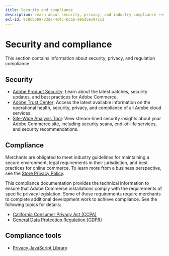 ```yaml
---
title: Security and compliance
description: Learn about security, privacy, and industry compliance resources for your Adobe Commerce project.
exl-id: 8c8cb369-33da-4c4c-bcab-a95d5ec97cc1
---
```

# Security and compliance

This section contains information about security, privacy, and regulation compliance.

## Security

-  [Adobe Product Security](https://helpx.adobe.com/security.html): Learn about the latest patches, security updates, and best practices for Adobe Commerce.
-  [Adobe Trust Center](https://www.adobe.com/trust.html): Access the latest available information on the operational health, security, privacy, and compliance of all Adobe cloud services.
-  [Site-Wide Analysis Tool](../tools/site-wide-analysis-tool/dashboard.md): View stream-lined security insights about your Adobe Commerce site, including security scans, end-of-life services, and security recommendations.

## Compliance

Merchants are obligated to meet industry guidelines for maintaining a secure environment, legal requirements in their jurisdiction, and best practices for online commerce. To learn more from a business perspective, see the [Store Privacy Policy](https://experienceleague.adobe.com/docs/commerce-admin/start/compliance/privacy/privacy-policy.html).

This compliance documentation provides the technical information to ensure that Adobe Commerce installations comply with the requirements of specific privacy legislation. Some of these requirements require merchants to complete additional development work to achieve compliance. See the following topics for details:

-  [California Consumer Privacy Act (CCPA)](privacy/ccpa.md)
-  [General Data Protection Regulation (GDPR)](privacy/gdpr.md)

## Compliance tools

-  [Privacy JavaScript Library](privacy/javascript-library.md)

